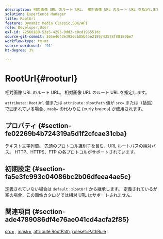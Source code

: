 ```yaml
---
description: 相対画像 URL のルート URL。 相対画像 URL のルート URL を指定します。
solution: Experience Manager
title: RootUrl
feature: Dynamic Media Classic,SDK/API
role: Developer,User
exl-id: 72560180-53e5-4293-9dd3-c0cd196551dc
source-git-commit: 206e4643e3926cb85b4be2189743578f88180be7
workflow-type: tm+mt
source-wordcount: '91'
ht-degree: 3%

---
```


# RootUrl{#rooturl}

相対画像 URL のルート URL。 相対画像 URL のルート URL を指定します。

`attribute::RootUrl` 値または `attribute::RootPath` 値が `src=` または（括弧）で囲まれている場合、`mask=` の代わりに {curly braces} が使用されます。

## プロパティ {#section-fe02269b4b724319a5d1f2cfcae31cba}

テキスト文字列値。 先頭のプロトコル識別子を含む、URL ルートパスの絶対パス。 HTTP、HTTPS、FTP の各プロトコルがサポートされています。

## 初期設定 {#section-fa5e3fc993c04086bc2b06dfeea4ae5c}

定義されていない場合は `default::RootUrl` から継承します。 定義されているが空の場合、この画像カタログでは相対 URL はサポートされません。

## 関連項目 {#section-ade4789086df4e76ae041cd4acfa2f85}

[src=](../../../../../is-api/http-ref/image-serving-api-ref/c-http-protocol-reference/c-command-reference/r-src.md#reference-f6506637778c4c69bf106a7924a91ab1) , [mask=](../../../../../is-api/http-ref/image-serving-api-ref/c-http-protocol-reference/c-command-reference/r-mask.md#reference-922254e027404fb890b850e2723ee06e), [attribute:RootPath](../../../../../is-api/image-catalog/image-serving-api-ref/c-image-catalog-reference/c-attributes-reference/r-rootpath.md#reference-17d57e5967be403b8408fa7214017494), [ruleset::PathRule](../../../../../is-api/image-catalog/image-serving-api-ref/c-image-catalog-reference/c-rule-set-reference/c-rule-set-reference.md#concept-3e5058cf3507470b82cac638df23ea8e)
